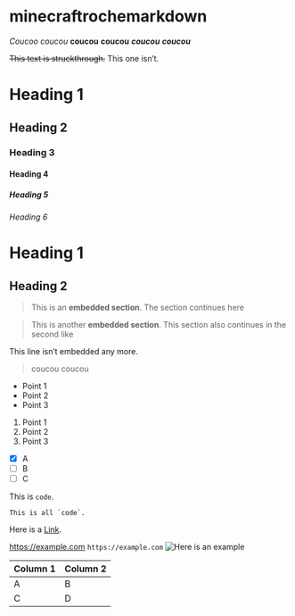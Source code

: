 # minecraftrochemarkdown

*Coucoo*
_coucou_
**coucou**
__coucou__
***coucou***
___coucou___

~~This text is struckthrough.~~ This one isn’t.

# Heading 1
## Heading 2
### Heading 3
#### Heading 4
##### Heading 5
###### Heading 6

Heading 1
=
Heading 2
-

>This is an **embedded section**.
>The section continues here

>This is another **embedded section**.
This section also continues in the second like

This line isn’t embedded any more. 

>coucou
coucou


- Point 1
- Point 2
- Point 3


1. Point 1
2. Point 2
3. Point 3


- [X] A 
- [ ] B 
- [ ] C

This is `code`.

``This is all `code`.``

Here is a [Link](https://example.com/ "Optional link title").

<https://example.com>
`https://example.com`
![Here is an example](https://example.com/bild.jpg)

|Column 1|Column 2|
|--------|--------|
|    A    |    B    |
|    C    |    D    |

